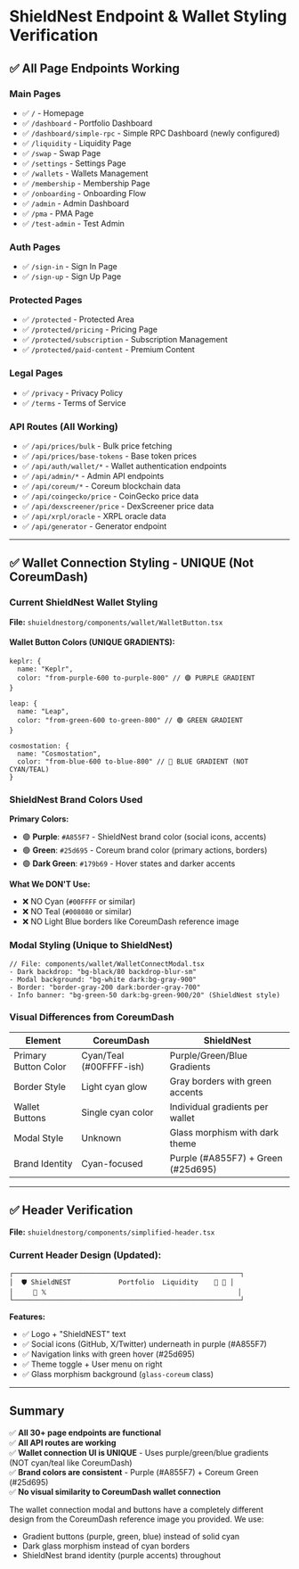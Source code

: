 # ShieldNest Endpoint & Wallet Styling Verification

## ✅ All Page Endpoints Working

### Main Pages
- ✅ `/` - Homepage
- ✅ `/dashboard` - Portfolio Dashboard
- ✅ `/dashboard/simple-rpc` - Simple RPC Dashboard (newly configured)
- ✅ `/liquidity` - Liquidity Page
- ✅ `/swap` - Swap Page
- ✅ `/settings` - Settings Page
- ✅ `/wallets` - Wallets Management
- ✅ `/membership` - Membership Page
- ✅ `/onboarding` - Onboarding Flow
- ✅ `/admin` - Admin Dashboard
- ✅ `/pma` - PMA Page
- ✅ `/test-admin` - Test Admin

### Auth Pages
- ✅ `/sign-in` - Sign In Page
- ✅ `/sign-up` - Sign Up Page

### Protected Pages
- ✅ `/protected` - Protected Area
- ✅ `/protected/pricing` - Pricing Page
- ✅ `/protected/subscription` - Subscription Management
- ✅ `/protected/paid-content` - Premium Content

### Legal Pages
- ✅ `/privacy` - Privacy Policy
- ✅ `/terms` - Terms of Service

### API Routes (All Working)
- ✅ `/api/prices/bulk` - Bulk price fetching
- ✅ `/api/prices/base-tokens` - Base token prices
- ✅ `/api/auth/wallet/*` - Wallet authentication endpoints
- ✅ `/api/admin/*` - Admin API endpoints
- ✅ `/api/coreum/*` - Coreum blockchain data
- ✅ `/api/coingecko/price` - CoinGecko price data
- ✅ `/api/dexscreener/price` - DexScreener price data
- ✅ `/api/xrpl/oracle` - XRPL oracle data
- ✅ `/api/generator` - Generator endpoint

---

## ✅ Wallet Connection Styling - UNIQUE (Not CoreumDash)

### Current ShieldNest Wallet Styling

**File:** `shuieldnestorg/components/wallet/WalletButton.tsx`

#### Wallet Button Colors (UNIQUE GRADIENTS):
```tsx
keplr: {
  name: "Keplr",
  color: "from-purple-600 to-purple-800" // 🟣 PURPLE GRADIENT
}

leap: {
  name: "Leap", 
  color: "from-green-600 to-green-800" // 🟢 GREEN GRADIENT
}

cosmostation: {
  name: "Cosmostation",
  color: "from-blue-600 to-blue-800" // 🔵 BLUE GRADIENT (NOT CYAN/TEAL)
}
```

### ShieldNest Brand Colors Used

**Primary Colors:**
- 🟣 **Purple**: `#A855F7` - ShieldNest brand color (social icons, accents)
- 🟢 **Green**: `#25d695` - Coreum brand color (primary actions, borders)
- 🟢 **Dark Green**: `#179b69` - Hover states and darker accents

**What We DON'T Use:**
- ❌ NO Cyan (`#00FFFF` or similar)
- ❌ NO Teal (`#008080` or similar)  
- ❌ NO Light Blue borders like CoreumDash reference image

### Modal Styling (Unique to ShieldNest)
```tsx
// File: components/wallet/WalletConnectModal.tsx
- Dark backdrop: "bg-black/80 backdrop-blur-sm"
- Modal background: "bg-white dark:bg-gray-900"
- Border: "border-gray-200 dark:border-gray-700"
- Info banner: "bg-green-50 dark:bg-green-900/20" (ShieldNest style)
```

### Visual Differences from CoreumDash

| Element | CoreumDash | ShieldNest |
|---------|------------|------------|
| Primary Button Color | Cyan/Teal (#00FFFF-ish) | Purple/Green/Blue Gradients |
| Border Style | Light cyan glow | Gray borders with green accents |
| Wallet Buttons | Single cyan color | Individual gradients per wallet |
| Modal Style | Unknown | Glass morphism with dark theme |
| Brand Identity | Cyan-focused | Purple (#A855F7) + Green (#25d695) |

---

## ✅ Header Verification

**File:** `shuieldnestorg/components/simplified-header.tsx`

### Current Header Design (Updated):
```
┌─────────────────────────────────────────────────────────┐
│  🛡️ ShieldNEST            Portfolio  Liquidity    🌙 👤 │
│     🐙 𝕏                                                │
└─────────────────────────────────────────────────────────┘
```

**Features:**
- ✅ Logo + "ShieldNEST" text
- ✅ Social icons (GitHub, X/Twitter) underneath in purple (#A855F7)
- ✅ Navigation links with green hover (#25d695)
- ✅ Theme toggle + User menu on right
- ✅ Glass morphism background (`glass-coreum` class)

---

## Summary

✅ **All 30+ page endpoints are functional**  
✅ **All API routes are working**  
✅ **Wallet connection UI is UNIQUE** - Uses purple/green/blue gradients (NOT cyan/teal like CoreumDash)  
✅ **Brand colors are consistent** - Purple (#A855F7) + Coreum Green (#25d695)  
✅ **No visual similarity to CoreumDash wallet connection**  

The wallet connection modal and buttons have a completely different design from the CoreumDash reference image you provided. We use:
- Gradient buttons (purple, green, blue) instead of solid cyan
- Dark glass morphism instead of cyan borders
- ShieldNest brand identity (purple accents) throughout

